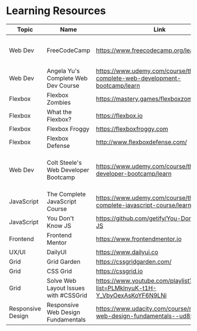 # Learning Resources 

| Topic | Name | Link | Description | Progress |
| --- | --- | --- | --- | --- |
| Web Dev | FreeCodeCamp | https://www.freecodecamp.org/learn | Challenges & Tutorials |  Responsive Web Design Project | 
| Web Dev | Angela Yu's Complete Web Dev Course | https://www.udemy.com/course/the-complete-web-development-bootcamp/learn | Course | Bootstrap |
| Flexbox | Flexbox Zombies | https://mastery.games/flexboxzombies/ | Tutorial | Completed |
| Flexbox | What the Flexbox? | https://flexbox.io | Course | In Progress | 
| Flexbox | Flexbox Froggy | https://flexboxfroggy.com | Tutorial | Completed |
| Flexbox | Flexbox Defense | http://www.flexboxdefense.com/ | Tutorial | Completed |
| Web Dev | Colt Steele's Web Developer Bootcamp | https://www.udemy.com/course/the-web-developer-bootcamp/learn | Course | On Pause Will Restart After Angela's Course |
| JavaScript | The Complete JavaScript Course | https://www.udemy.com/course/the-complete-javascript-course/learn | Course | Not Started | 
| JavaScript | You Don't Know JS | https://github.com/getify/You-Dont-Know-JS | Books | Not Started |
| Frontend | Frontend Mentor | https://www.frontendmentor.io | Challenges | Not Started |
| UX/UI | DailyUI | https://www.dailyui.co | Challenges | Not Started | 
| Grid | Grid Garden | https://cssgridgarden.com/ | Tutorial | Not Started |
| Grid | CSS Grid | https://cssgrid.io | Tutorial | Not Started | 
| Grid | Solve Web Layout Issues with #CSSGrid | https://www.youtube.com/playlist?list=PLMklnyuK-t1H-Y_VbyOexAsKoYF6N9LNi | Videos | Not Started |
| Responsive Design | Responsive Web Design Fundamentals | https://www.udacity.com/course/responsive-web-design-fundamentals--ud893 | Course | Not Started |

